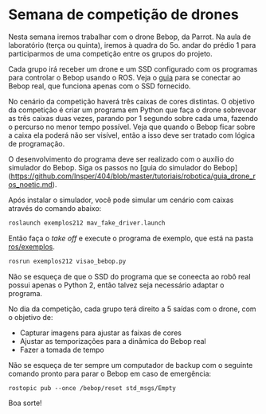 # Semana de competição de drones

Nesta semana iremos trabalhar com o drone Bebop, da Parrot. Na aula de laboratório (terça ou quinta), iremos à quadra do 5o. andar do prédio 1 para participarmos de uma competição entre os grupos do projeto.

Cada grupo irá receber um drone e um SSD configurado com os programas para controlar o Bebop usando o ROS. Veja o [guia](https://github.com/Insper/bebop_sphinx/blob/master/docs/bebop_tutorial.md#como-conectar-no-drone-se-voc%C3%AA-j%C3%A1-tem-o-bebop_autonomy-instalado) para se conectar ao Bebop real, que funciona apenas com o SSD fornecido.

No cenário da competição haverá três caixas de cores distintas. O objetivo da competição é criar um programa em Python que faça o drone sobrevoar as três caixas duas vezes, parando por 1 segundo sobre cada uma, fazendo o percurso no menor tempo possível. Veja que quando o Bebop ficar sobre a caixa ela poderá não ser visível, então a isso deve ser tratado com lógica de programação.

O desenvolvimento do programa deve ser realizado com o auxílio do simulador do Bebop. Siga os passos no [guia do simulador do Bebop] (https://github.com/Insper/404/blob/master/tutoriais/robotica/guia_drone_ros_noetic.md).

Após instalar o simulador, você pode simular um cenário com caixas através do comando abaixo:

```bash
roslaunch exemplos212 mav_fake_driver.launch 
```

Então faça o *take off* e execute o programa de exemplo, que está na pasta [ros/exemplos](./ros/exemplos).

```bash
rosrun exemplos212 visao_bebop.py 
```

Não se esqueça de que o SSD do programa que se coneecta ao robô real possui apenas o Python 2, então talvez seja necessário adaptar o programa. 

No dia da competição, cada grupo terá direito a 5 saídas com o drone, com o objetivo de:

- Capturar imagens para ajustar as faixas de cores
- Ajustar as temporizações para a dinâmica do Bebop real
- Fazer a tomada de tempo

Não se esqueça de ter sempre um computador de backup com o seguinte comando pronto para parar o Bebop em caso de emergência:

```
rostopic pub --once /bebop/reset std_msgs/Empty
```

Boa sorte!


